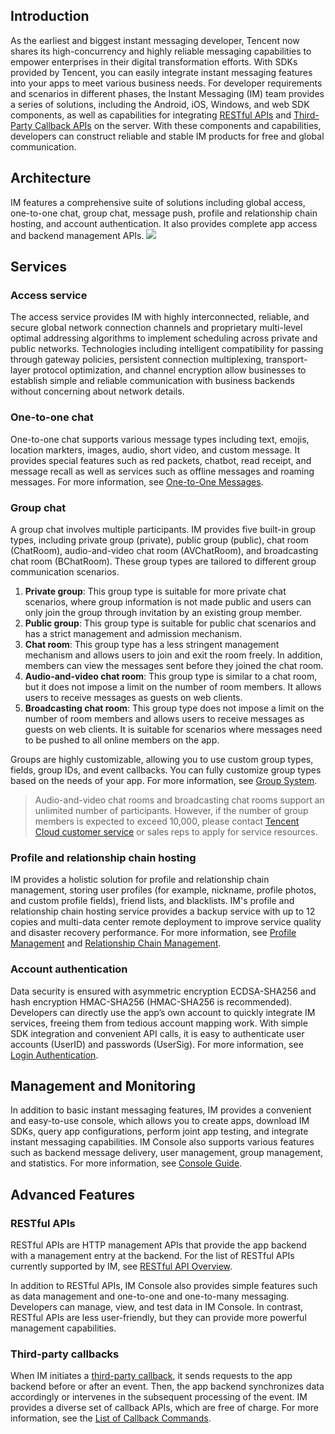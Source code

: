 ## Introduction
As the earliest and biggest instant messaging developer, Tencent now shares its high-concurrency and highly reliable messaging capabilities to empower enterprises in their digital transformation efforts. With SDKs provided by Tencent, you can easily integrate instant messaging features into your apps to meet various business needs.
For developer requirements and scenarios in different phases, the Instant Messaging (IM) team provides a series of solutions, including the Android, iOS, Windows, and web SDK components, as well as capabilities for integrating [RESTful APIs](https://cloud.tencent.com/document/product/269/1519) and [Third-Party Callback APIs](https://cloud.tencent.com/document/product/269/1522) on the server. With these components and capabilities, developers can construct reliable and stable IM products for free and global communication.

## Architecture
IM features a comprehensive suite of solutions including global access, one-to-one chat, group chat, message push, profile and relationship chain hosting, and account authentication. It also provides complete app access and backend management APIs.
![](https://main.qcloudimg.com/raw/f603d5267b6404db1094dac0b4f5f01e.png)

## Services
### Access service
The access service provides IM with highly interconnected, reliable, and secure global network connection channels and proprietary multi-level optimal addressing algorithms to implement scheduling across private and public networks. Technologies including intelligent compatibility for passing through gateway policies, persistent connection multiplexing, transport-layer protocol optimization, and channel encryption allow businesses to establish simple and reliable communication with business backends without concerning about network details.

### One-to-one chat
One-to-one chat supports various message types including text, emojis, location markters, images, audio, short video, and custom message. It provides special features such as red packets, chatbot, read receipt, and message recall as well as services such as offline messages and roaming messages. For more information, see [One-to-One Messages](https://cloud.tencent.com/document/product/269/3662).

### Group chat
A group chat involves multiple participants. IM provides five built-in group types, including private group (private), public group (public), chat room (ChatRoom), audio-and-video chat room (AVChatRoom), and broadcasting chat room (BChatRoom). These group types are tailored to different group communication scenarios.

1. **Private group**: This group type is suitable for more private chat scenarios, where group information is not made public and users can only join the group through invitation by an existing group member.
2. **Public group**: This group type is suitable for public chat scenarios and has a strict management and admission mechanism.
3. **Chat room**: This group type has a less stringent management mechanism and allows users to join and exit the room freely. In addition, members can view the messages sent before they joined the chat room.
4. **Audio-and-video chat room**: This group type is similar to a chat room, but it does not impose a limit on the number of room members. It allows users to receive messages as guests on web clients.
5. **Broadcasting chat room**: This group type does not impose a limit on the number of room members and allows users to receive messages as guests on web clients. It is suitable for scenarios where messages need to be pushed to all online members on the app.

Groups are highly customizable, allowing you to use custom group types, fields, group IDs, and event callbacks. You can fully customize group types based on the needs of your app. For more information, see [Group System](https://cloud.tencent.com/document/product/269/1502).
>Audio-and-video chat rooms and broadcasting chat rooms support an unlimited number of participants. However, if the number of group members is expected to exceed 10,000, please contact [Tencent Cloud customer service](https://cloud.tencent.com/about/connect) or sales reps to apply for service resources.

### Profile and relationship chain hosting
IM provides a holistic solution for profile and relationship chain management, storing user profiles (for example, nickname, profile photos, and custom profile fields), friend lists, and blacklists. IM's profile and relationship chain hosting service provides a backup service with up to 12 copies and multi-data center remote deployment to improve service quality and disaster recovery performance. For more information, see [Profile Management](https://cloud.tencent.com/document/product/269/1500) and [Relationship Chain Management](https://cloud.tencent.com/document/product/269/1501).

### Account authentication
Data security is ensured with asymmetric encryption ECDSA-SHA256 and hash encryption HMAC-SHA256 (HMAC-SHA256 is recommended). Developers can directly use the app’s own account to quickly integrate IM services, freeing them from tedious account mapping work. With simple SDK integration and convenient API calls, it is easy to authenticate user accounts (UserID) and passwords (UserSig). For more information, see [Login Authentication](https://cloud.tencent.com/document/product/269/31999).

## Management and Monitoring
In addition to basic instant messaging features, IM provides a convenient and easy-to-use console, which allows you to create apps, download IM SDKs, query app configurations, perform joint app testing, and integrate instant messaging capabilities. IM Console also supports various features such as backend message delivery, user management, group management, and statistics. For more information, see [Console Guide](https://cloud.tencent.com/document/product/269/32577).

## Advanced Features
### RESTful APIs
RESTful APIs are HTTP management APIs that provide the app backend with a management entry at the backend. For the list of RESTful APIs currently supported by IM, see [RESTful API Overview](https://cloud.tencent.com/document/product/269/1519).

In addition to RESTful APIs, IM Console also provides simple features such as data management and one-to-one and one-to-many messaging. Developers can manage, view, and test data in IM Console. In contrast, RESTful APIs are less user-friendly, but they can provide more powerful management capabilities.


### Third-party callbacks
When IM initiates a [third-party callback](https://cloud.tencent.com/document/product/269/1522), it sends requests to the app backend before or after an event. Then, the app backend synchronizes data accordingly or intervenes in the subsequent processing of the event.
IM provides a diverse set of callback APIs, which are free of charge. For more information, see the [List of Callback Commands](https://cloud.tencent.com/document/product/269/1523).
